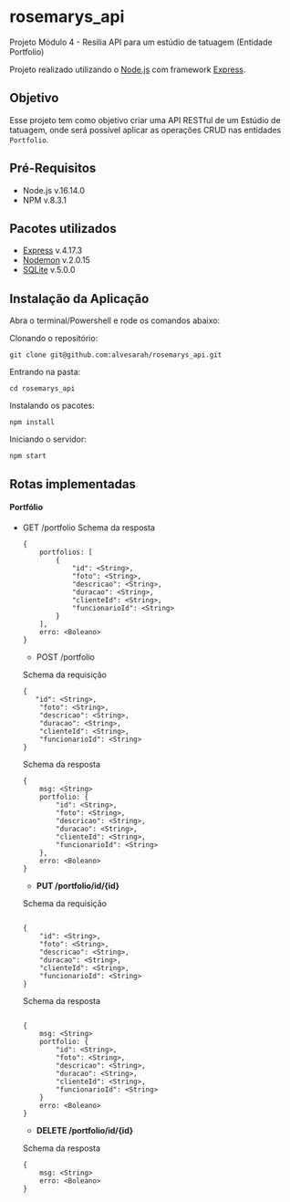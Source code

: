 # rosemarys_api
Projeto Módulo 4 - Resilia
API para um estúdio de tatuagem (Entidade Portfolio)

Projeto realizado utilizando o [Node.js](https://nodejs.org/en/) com framework [Express](https://expressjs.com/).

## Objetivo
Esse projeto tem como objetivo criar uma API RESTful de um Estúdio de tatuagem, onde será possível aplicar as operações CRUD nas entidades `Portfolio`.

## Pré-Requisitos
* Node.js  v.16.14.0
* NPM v.8.3.1

## Pacotes utilizados
* [Express](https://www.npmjs.com/package/express) v.4.17.3
* [Nodemon](https://www.npmjs.com/package/nodemon) v.2.0.15
* [SQLite](https://www.npmjs.com/package/sqlite3)  v.5.0.0

## Instalação da Aplicação

Abra o terminal/Powershell e rode os comandos abaixo:

Clonando o repositório:
```
git clone git@github.com:alvesarah/rosemarys_api.git
```
Entrando na pasta:
```
cd rosemarys_api
```

Instalando os pacotes:
```
npm install
```

Iniciando o servidor:
```
npm start
```

## Rotas implementadas
#### Portfólio
 * GET /portfolio
    Schema da resposta
    ```
    {
        portfolios: [
            {
                "id": <String>,
                "foto": <String>,
                "descricao": <String>,
                "duracao": <String>,
                "clienteId": <String>,
                "funcionarioId": <String>
            }
        ],
        erro: <Boleano>
    }
    ```

    * POST /portfolio

    Schema da requisição
    ```
    {
       "id": <String>,
        "foto": <String>,
        "descricao": <String>,
        "duracao": <String>,
        "clienteId": <String>,
        "funcionarioId": <String>
    }
    ```

    Schema da resposta
    ```
    {
        msg: <String>
        portfolio: {
            "id": <String>,
            "foto": <String>,
            "descricao": <String>,
            "duracao": <String>,
            "clienteId": <String>,
            "funcionarioId": <String>
        },
        erro: <Boleano>
    }
    ```

    * **PUT /portfolio/id/{id}**
    
    Schema da requisição
    ```

    {
        "id": <String>,
        "foto": <String>,
        "descricao": <String>,
        "duracao": <String>,
        "clienteId": <String>,
        "funcionarioId": <String>
    }
    ```

    Schema da resposta
    ```

    {
        msg: <String>
        portfolio: {
            "id": <String>,
            "foto": <String>,
            "descricao": <String>,
            "duracao": <String>,
            "clienteId": <String>,
            "funcionarioId": <String>
        }
        erro: <Boleano>
    }
    ```

    * **DELETE /portfolio/id/{id}**

    Schema da resposta
    ```
    {
        msg: <String>
        erro: <Boleano>
    }